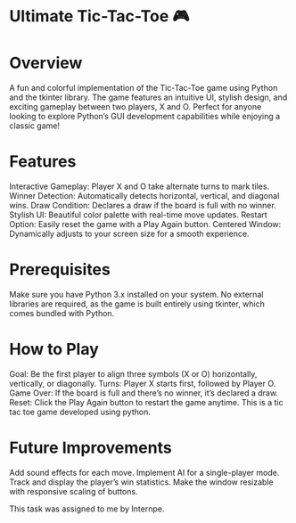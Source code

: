 # Ultimate Tic-Tac-Toe 🎮
# Overview
A fun and colorful implementation of the Tic-Tac-Toe game using Python and the tkinter library. The game features an intuitive UI, stylish design, and exciting gameplay between two players, X and O. Perfect for anyone looking to explore Python’s GUI development capabilities while enjoying a classic game!
# Features
Interactive Gameplay: Player X and O take alternate turns to mark tiles.
Winner Detection: Automatically detects horizontal, vertical, and diagonal wins.
Draw Condition: Declares a draw if the board is full with no winner.
Stylish UI: Beautiful color palette with real-time move updates.
Restart Option: Easily reset the game with a Play Again button.
Centered Window: Dynamically adjusts to your screen size for a smooth experience.
# Prerequisites
Make sure you have Python 3.x installed on your system. No external libraries are required, as the game is built entirely using tkinter, which comes bundled with Python.
# How to Play
Goal: Be the first player to align three symbols (X or O) horizontally, vertically, or diagonally.
Turns: Player X starts first, followed by Player O.
Game Over: If the board is full and there’s no winner, it’s declared a draw.
Reset: Click the Play Again button to restart the game anytime.
This is a tic tac toe game developed using python.
# Future Improvements
Add sound effects for each move.
Implement AI for a single-player mode.
Track and display the player’s win statistics.
Make the window resizable with responsive scaling of buttons.

This task was assigned to me by Internpe.
